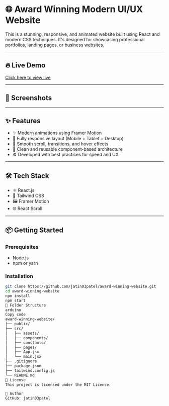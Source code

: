 # 🌐 Award Winning Modern UI/UX Website

This is a stunning, responsive, and animated website built using React and modern CSS techniques. It's designed for showcasing professional portfolios, landing pages, or business websites.

---

## 🔥 Live Demo

[Click here to view live](https://award-winning-website-henna.vercel.app)

---

## 📸 Screenshots

<!-- Uncomment and replace with your own screenshots -->
<!-- ![Home Page](./screenshots/home.png) -->
<!-- ![About Section](./screenshots/about.png) -->

---

## ✨ Features

- ✨ Modern animations using Framer Motion
- 📱 Fully responsive layout (Mobile + Tablet + Desktop)
- 🎨 Smooth scroll, transitions, and hover effects
- 🧩 Clean and reusable component-based architecture
- ⚙️ Developed with best practices for speed and UX

---

## 🛠 Tech Stack

- ⚛️ React.js
- 💅 Tailwind CSS
- 🖼 Framer Motion
- 🌐 React Scroll

---

## 📦 Getting Started

### Prerequisites

- Node.js
- npm or yarn

### Installation

```bash
git clone https://github.com/jatin03patel/award-winning-website.git
cd award-winning-website
npm install
npm start
📝 Folder Structure
arduino
Copy code
award-winning-website/
├── public/
├── src/
│   ├── assets/
│   ├── components/
│   ├── constants/
│   ├── pages/
│   ├── App.jsx
│   └── main.jsx
├── .gitignore
├── package.json
├── tailwind.config.js
└── README.md
📄 License
This project is licensed under the MIT License.

👤 Author
GitHub: jatin03patel



